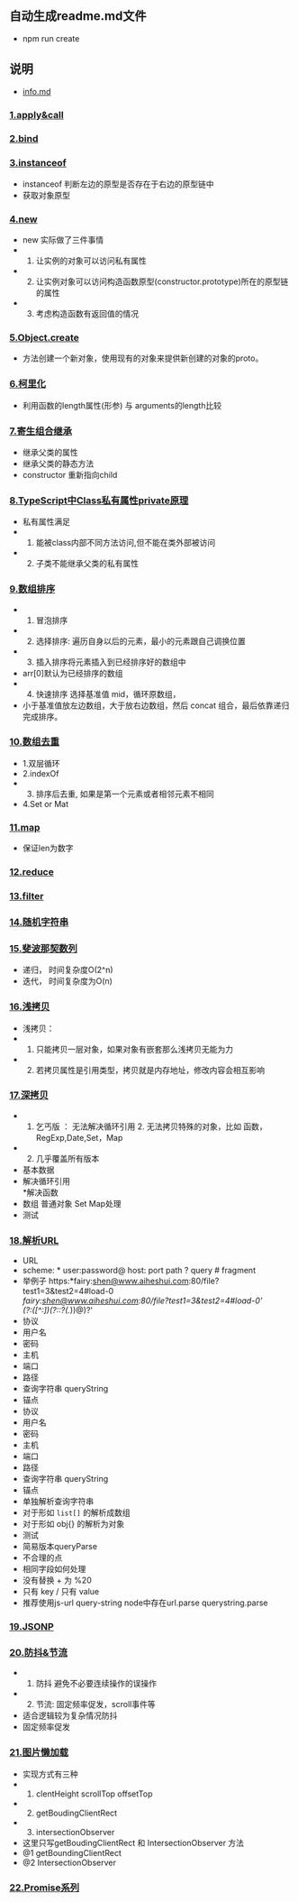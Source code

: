 ## 自动生成readme.md文件  
* npm run create
## 说明
* [info.md](./info.md) 



### [1.apply&call](./1.apply&call.js)



### [2.bind](./2.bind.js)



### [3.instanceof](./3.instanceof.js)
* instanceof 判断左边的原型是否存在于右边的原型链中  
* 获取对象原型


### [4.new](./4.new.js)
* new 实际做了三件事情  
* 1. 让实例的对象可以访问私有属性  
* 2. 让实例对象可以访问构造函数原型(constructor.prototype)所在的原型链的属性  
* 3. 考虑构造函数有返回值的情况


### [5.Object.create](./5.Object.create.js)
* 方法创建一个新对象，使用现有的对象来提供新创建的对象的proto。


### [6.柯里化](./6.柯里化.js)
* 利用函数的length属性(形参) 与 arguments的length比较


### [7.寄生组合继承](./7.寄生组合继承.js)
* 继承父类的属性  
* 继承父类的静态方法  
* constructor 重新指向child


### [8.TypeScript中Class私有属性private原理](./8.TypeScript中Class私有属性private原理.js)
* 私有属性满足  
* 1. 能被class内部不同方法访问,但不能在类外部被访问  
* 2. 子类不能继承父类的私有属性


### [9.数组排序](./9.数组排序.js)
* 1. 冒泡排序  
* 2. 选择排序: 遍历自身以后的元素，最小的元素跟自己调换位置  
* 3. 插入排序将元素插入到已经排序好的数组中  
* arr[0]默认为已经排序的数组  
* 4. 快速排序 选择基准值 mid，循环原数组，  
* 小于基准值放左边数组，大于放右边数组，然后 concat 组合，最后依靠递归完成排序。


### [10.数组去重](./10.数组去重.js)
* 1.双层循环  
* 2.indexOf  
* 3. 排序后去重, 如果是第一个元素或者相邻元素不相同  
* 4.Set or Mat


### [11.map](./11.map.js)
* 保证len为数字


### [12.reduce](./12.reduce.js)



### [13.filter](./13.filter.js)



### [14.随机字符串](./14.随机字符串.js)



### [15.斐波那契数列](./15.斐波那契数列.js)
* 递归， 时间复杂度O(2^n)  
* 迭代， 时间复杂度为O(n)


### [16.浅拷贝](./16.浅拷贝.js)
* 浅拷贝：   
* 1. 只能拷贝一层对象，如果对象有嵌套那么浅拷贝无能为力   
* 2. 若拷贝属性是引用类型，拷贝就是内存地址，修改内容会相互影响


### [17.深拷贝](./17.深拷贝.js)
* 1. 乞丐版 ： 无法解决循环引用 2. 无法拷贝特殊的对象，比如 函数，RegExp,Date,Set，Map  
* 2. 几乎覆盖所有版本  
* 基本数据  
* 解决循环引用  
*解决函数  
* 数组 普通对象 Set Map处理  
* 测试


### [18.解析URL](./18.解析URL.js)
* URL  
* scheme: * user:password@ host: port path ? query # fragment  
* 举例子 https:*fairy:shen@www.aiheshui.com:80/file?test1=3&test2=4#load-0  
*fairy:shen@www.aiheshui.com:80/file?test1=3&test2=4#load-0'  
*(?:([^:]*)(?::?(.*))@)?'  
* 协议  
* 用户名  
* 密码  
* 主机  
* 端口  
* 路径  
* 查询字符串 queryString  
* 锚点  
* 协议  
* 用户名  
* 密码  
* 主机  
* 端口  
* 路径  
* 查询字符串 queryString  
* 锚点  
* 单独解析查询字符串  
* 对于形如 `list[]` 的解析成数组  
* 对于形如 obj{} 的解析为对象  
* 测试  
* 简易版本queryParse  
* 不合理的点  
* 相同字段如何处理  
* 没有替换 + 为 %20  
* 只有 key / 只有 value  
* 推荐使用js-url query-string  node中存在url.parse querystring.parse


### [19.JSONP](./19.JSONP.js)



### [20.防抖&节流](./20.防抖&节流.js)
* 1. 防抖 避免不必要连续操作的误操作  
* 2. 节流: 固定频率促发，scroll事件等  
* 适合逻辑较为复杂情况防抖  
* 固定频率促发


### [21.图片懒加载](./21.图片懒加载.js)
* 实现方式有三种  
* 1. clentHeight scrollTop offsetTop  
* 2. getBoudingClientRect  
* 3. intersectionObserver  
* 这里只写getBoudingClientRect 和 IntersectionObserver 方法  
* @1 getBoundingClientRect  
* @2 IntersectionObserver


### [22.Promise系列](./22.Promise系列.js)
